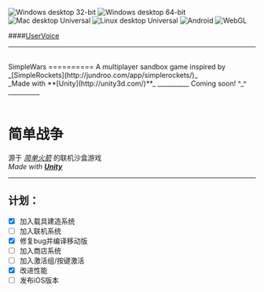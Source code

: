 ![Windows desktop 32-bit](http://simplewars.pythonanywhere.com/get_badge/Windows%20desktop%2032-bit?e)
![Windows desktop 64-bit](http://simplewars.pythonanywhere.com/get_badge/Windows%20desktop%2064-bit?e)
![Mac desktop Universal](http://simplewars.pythonanywhere.com/get_badge/Mac%20desktop%20Universal?e)
![Linux desktop Universal](http://simplewars.pythonanywhere.com/get_badge/Linux%20desktop%20Universal?e)
![Android](http://simplewars.pythonanywhere.com/get_badge/Android?e)
![WebGL](http://simplewars.pythonanywhere.com/get_badge/WebGL?e)
<!--Web Player is no longer supported
![Web Player](http://simplewars.pythonanywhere.com/get_badge/Web%20Player?b)
-->
####[UserVoice](https://simplewars.uservoice.com/)
__________
<br>
SimpleWars
==========
A multiplayer sandbox game inspired by _[SimpleRockets](http://jundroo.com/app/simplerockets/)_<br>
_Made with **[Unity](http://unity3d.com/)**_
__________
Coming soon! ^_^
__________
<br><br>

简单战争
==========
源于 _[简单火箭](http://jundroo.com/app/simplerockets/)_ 的联机沙盒游戏<br>
_Made with **[Unity](http://unity3d.com/)**_
__________

计划：
----------
- [X] 加入载具建造系统
- [ ] 加入联机系统
- [X] 修复bug并编译移动版
- [ ] 加入商店系统
- [ ] 加入激活组/按键激活
- [X] 改进性能
- [ ] 发布iOS版本